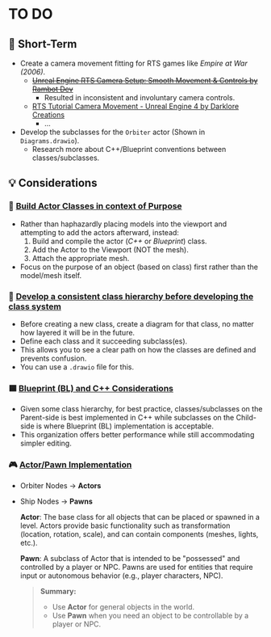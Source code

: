 # TO DO
## 📝 Short-Term
- Create a camera movement fitting for RTS games like *Empire at War (2006)*.
    - ~~[Unreal Engine RTS Camera Setup: Smooth Movement & Controls by Rambot Dev](https://www.youtube.com/watch?v=SKiZ_282EdI)~~
        - Resulted in inconsistent and involuntary camera controls.
    - [RTS Tutorial Camera Movement - Unreal Engine 4 by Darklore Creations](https://www.youtube.com/watch?v=UcdDjDyW-EM)
        - ...
- Develop the subclasses for the `Orbiter` actor (Shown in `Diagrams.drawio`).
    - Research more about C++/Blueprint conventions between classes/subclasses.
## 💡 Considerations
### 🔁 <u>Build Actor Classes in context of Purpose</u>
- Rather than haphazardly placing models into the viewport and attempting to add the actors afterward, instead:
    1. Build and compile the actor (*C++* or *Blueprint*) class.
    1. Add the Actor to the Viewport (NOT the mesh).
    1. Attach the appropriate mesh.
- Focus on the purpose of an object (based on class) first rather than the model/mesh itself.
### 🌿 <u>Develop a consistent class hierarchy before developing the class system</u>
- Before creating a new class, create a diagram for that class, no matter how layered it will be in the future.
- Define each class and it succeeding subclass(es).
- This allows you to see a clear path on how the classes are defined and prevents confusion.
- You can use a `.drawio` file for this.
### 🟦 <u>Blueprint (BL) and C++ Considerations</u>
- Given some class hierarchy, for best practice, classes/subclasses on the Parent-side is best implemented in C++ while subclasses on the Child-side is where Blueprint (BL) implementation is acceptable.
- This organization offers better performance while still accommodating simpler editing.
### 🎮 <u>Actor/Pawn Implementation</u>
- Orbiter Nodes &rarr; **Actors**
- Ship Nodes &rarr; **Pawns**

    **Actor**: The base class for all objects that can be placed or spawned in a level. Actors provide basic functionality such as transformation (location, rotation, scale), and can contain components (meshes, lights, etc.).

    **Pawn**: A subclass of Actor that is intended to be "possessed" and controlled by a player or NPC. Pawns are used for entities that require input or autonomous behavior (e.g., player characters, NPC).

    > **Summary:**  
    > - Use **Actor** for general objects in the world.  
    > - Use **Pawn** when you need an object to be controllable by a player or NPC.